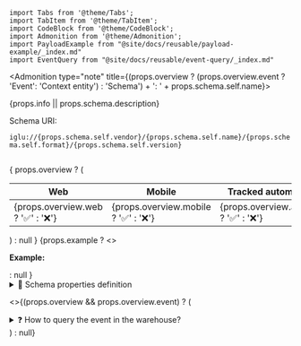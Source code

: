 ```mdx-code-block
import Tabs from '@theme/Tabs';
import TabItem from '@theme/TabItem';
import CodeBlock from '@theme/CodeBlock';
import Admonition from '@theme/Admonition';
import PayloadExample from "@site/docs/reusable/payload-example/_index.md"
import EventQuery from "@site/docs/reusable/event-query/_index.md"
```

<Admonition type="note" title={(props.overview ? (props.overview.event ? 'Event': 'Context entity') : 'Schema') + ': ' + props.schema.self.name}>
  <p>{props.info || props.schema.description}</p>
  <p>
    Schema URI: <code>
    iglu://{props.schema.self.vendor}/{props.schema.self.name}/{props.schema.self.format}/{props.schema.self.version}
    </code>
  </p>
  {
    props.overview ?  (<table>
      <thead>
        <tr>
          <th>Web</th>
          <th>Mobile</th>
          <th>Tracked automatically</th>
        </tr>
      </thead>
      <tbody>
        <tr>
          <td>
            {props.overview.web ? '✅' : '❌'}
          </td>
          <td>
            {props.overview.mobile ? '✅' : '❌'}
          </td>
          <td>
            {props.overview.automatic ? '✅' : '❌'}
          </td>
        </tr>
      </tbody>
    </table>) : null
    }
    {props.example ? <><p><b>Example:</b></p> <PayloadExample example={props.example} /></> : null }

  <details>
    <summary>📃 Schema properties definition</summary>
  <div>

  <Tabs groupId="schema-view" queryString>
  <TabItem value="table" label="Table">

  <table>
    <thead>
      <tr>
        <th>Property</th>
        <th>Type</th>
        <th>Description</th>
        <th>Required?</th>
      </tr>
    </thead>
    <tbody>
      {Object.keys(props.schema.properties).map(property => (<tr>
        <td>
          <code>{property}</code>
          {props.schema.properties[property].title ? ' (' + props.schema.properties[property].title + ')' : null}
        </td>
        <td>
          {props.schema.properties[property].enum ? 'One of: ' + props.schema.properties[property].enum.join(', ') : <code>
            {JSON.stringify(props.schema.properties[property].type)}
          </code>}
        </td>
        <td>
          {props.schema.properties[property].description}
        </td>
        <td>
          {(props.schema.required || []).includes(property) ? '✅' : '❌'}
        </td>
      </tr>))}
    </tbody>
  </table>

  </TabItem>
  <TabItem value="json" label="JSON schema">

  <CodeBlock language="json">
  {JSON.stringify(props.schema, null, 2)}
  </CodeBlock>

  </TabItem>

  </Tabs>
  </div>
</details>

<>{(props.overview && props.overview.event) ? (<details>
  <summary>❓ How to query the event in the warehouse?</summary>
  <div>
    <EventQuery
      vendor={props.schema.self.vendor}
      name={props.schema.self.name}
      version={props.schema.self.version} />
  </div>
</details>) : null}</>

</Admonition>
